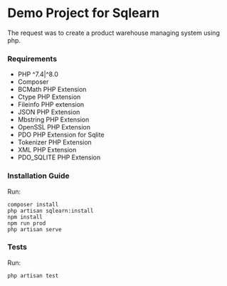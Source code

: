 # Demo Project for Sqlearn

The request was to create a product warehouse managing system using php.

### Requirements

- PHP ^7.4|^8.0
- Composer
- BCMath PHP Extension
- Ctype PHP Extension
- Fileinfo PHP extension
- JSON PHP Extension
- Mbstring PHP Extension
- OpenSSL PHP Extension
- PDO PHP Extension for Sqlite
- Tokenizer PHP Extension
- XML PHP Extension
- PDO_SQLITE PHP Extension

### Installation Guide

Run:

```
composer install
php artisan sqlearn:install
npm install
npm run prod
php artisan serve
```

### Tests

Run:

```
php artisan test
```

